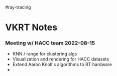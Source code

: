 #ray-tracing 
# VKRT Notes

### Meeting w/ HACC team 2022-08-15
  - KNN / range for clustering algs
  - Visualization and rendering for HACC datasets
  - Extend Aaron Knoll's algorithms to RT hardware
  - 


